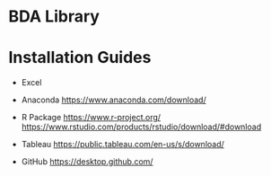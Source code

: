 # BDA Library

# Installation Guides
-	Excel

-	Anaconda 
https://www.anaconda.com/download/

-	R Package 
https://www.r-project.org/
https://www.rstudio.com/products/rstudio/download/#download

-	Tableau
https://public.tableau.com/en-us/s/download/

-	GitHub 
https://desktop.github.com/


